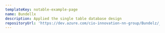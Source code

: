```yaml
---
templateKey: notable-example-page
name: Bundellx
description: Applied the single table database design
repositoryUrl: 'https://dev.azure.com/cio-innovation-nn-group/Bundelz/_git/bundelz-api'
---
```


